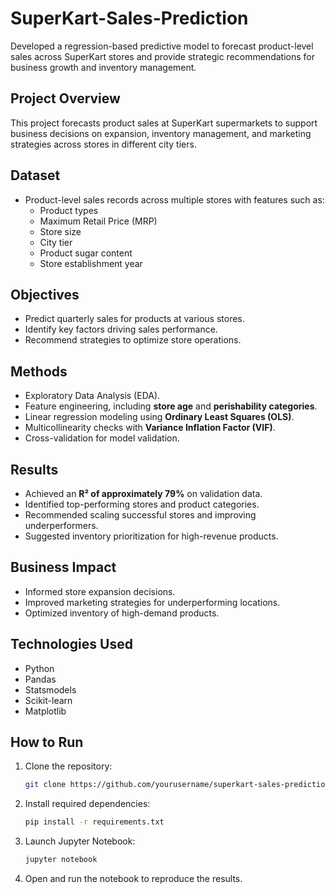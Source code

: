 # SuperKart-Sales-Prediction

Developed a regression-based predictive model to forecast product-level sales across SuperKart stores and provide strategic recommendations for business growth and inventory management.

## Project Overview

This project forecasts product sales at SuperKart supermarkets to support business decisions on expansion, inventory management, and marketing strategies across stores in different city tiers.

## Dataset

- Product-level sales records across multiple stores with features such as:
  - Product types
  - Maximum Retail Price (MRP)
  - Store size
  - City tier
  - Product sugar content
  - Store establishment year

## Objectives

- Predict quarterly sales for products at various stores.
- Identify key factors driving sales performance.
- Recommend strategies to optimize store operations.

## Methods

- Exploratory Data Analysis (EDA).
- Feature engineering, including **store age** and **perishability categories**.
- Linear regression modeling using **Ordinary Least Squares (OLS)**.
- Multicollinearity checks with **Variance Inflation Factor (VIF)**.
- Cross-validation for model validation.

## Results

- Achieved an **R² of approximately 79%** on validation data.
- Identified top-performing stores and product categories.
- Recommended scaling successful stores and improving underperformers.
- Suggested inventory prioritization for high-revenue products.

## Business Impact

- Informed store expansion decisions.
- Improved marketing strategies for underperforming locations.
- Optimized inventory of high-demand products.

## Technologies Used

- Python
- Pandas
- Statsmodels
- Scikit-learn
- Matplotlib

## How to Run

1. Clone the repository:
    ```bash
    git clone https://github.com/yourusername/superkart-sales-prediction.git
    ```

2. Install required dependencies:
    ```bash
    pip install -r requirements.txt
    ```

3. Launch Jupyter Notebook:
    ```bash
    jupyter notebook
    ```

4. Open and run the notebook to reproduce the results.
